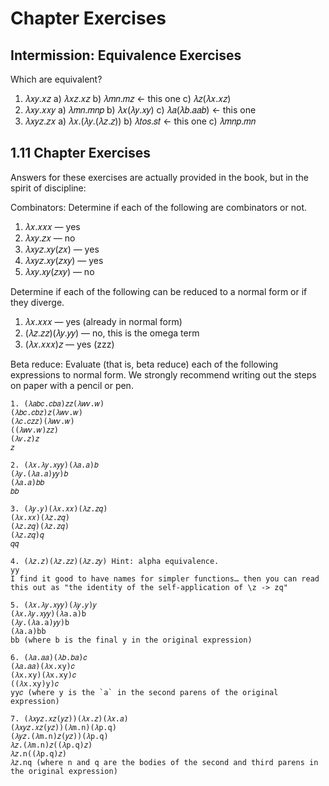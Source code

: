 # Chapter Exercises

## Intermission: Equivalence Exercises

Which are equivalent?

1. 𝜆𝑥𝑦.𝑥𝑧
	a) 𝜆𝑥𝑧.𝑥𝑧
	b) 𝜆𝑚𝑛.𝑚𝑧 <- this one
	c) 𝜆𝑧(𝜆𝑥.𝑥𝑧)
2. 𝜆𝑥𝑦.𝑥𝑥𝑦
	a) 𝜆𝑚𝑛.𝑚𝑛𝑝
	b) 𝜆𝑥(𝜆𝑦.𝑥𝑦)
	c) 𝜆𝑎(𝜆𝑏.𝑎𝑎𝑏) <- this one
3. 𝜆𝑥𝑦𝑧.𝑧𝑥
	a) 𝜆𝑥.(𝜆𝑦.(𝜆𝑧.𝑧))
	b) 𝜆𝑡𝑜𝑠.𝑠𝑡 <- this one
	c) 𝜆𝑚𝑛𝑝.𝑚𝑛

## 1.11 Chapter Exercises

Answers for these exercises are actually provided in the book, but in the spirit of discipline:

Combinators: Determine if each of the following are combinators or not.

1. 𝜆𝑥.𝑥𝑥𝑥 — yes
2. 𝜆𝑥𝑦.𝑧𝑥 — no
3. 𝜆𝑥𝑦𝑧.𝑥𝑦(𝑧𝑥) — yes
4. 𝜆𝑥𝑦𝑧.𝑥𝑦(𝑧𝑥𝑦) — yes
5. 𝜆𝑥𝑦.𝑥𝑦(𝑧𝑥𝑦) — no

Determine if each of the following can be reduced to a normal form or if they diverge.

1. 𝜆𝑥.𝑥𝑥𝑥 — yes (already in normal form)
2. (𝜆𝑧.𝑧𝑧)(𝜆𝑦.𝑦𝑦) — no, this is the omega term
3. (𝜆𝑥.𝑥𝑥𝑥)𝑧 — yes (zzz)

Beta reduce: Evaluate (that is, beta reduce) each of the following expressions to normal form. We strongly recommend writing out the steps on paper with a pencil or pen.

```
1. (𝜆𝑎𝑏𝑐.𝑐𝑏𝑎)𝑧𝑧(𝜆𝑤𝑣.𝑤)
(𝜆𝑏𝑐.𝑐𝑏𝑧)𝑧(𝜆𝑤𝑣.𝑤)
(𝜆𝑐.𝑐𝑧𝑧)(𝜆𝑤𝑣.𝑤)
((𝜆𝑤𝑣.𝑤)𝑧𝑧)
(𝜆𝑣.𝑧)𝑧
𝑧

2. (𝜆𝑥.𝜆𝑦.𝑥𝑦𝑦)(𝜆𝑎.𝑎)𝑏
(𝜆𝑦.(𝜆𝑎.𝑎)𝑦𝑦)𝑏
(𝜆𝑎.𝑎)𝑏𝑏
𝑏𝑏

3. (𝜆𝑦.𝑦)(𝜆𝑥.𝑥𝑥)(𝜆𝑧.𝑧𝑞)
(𝜆𝑥.𝑥𝑥)(𝜆𝑧.𝑧𝑞)
(𝜆𝑧.𝑧𝑞)(𝜆𝑧.𝑧𝑞)
(𝜆𝑧.𝑧𝑞)𝑞
𝑞𝑞

4. (𝜆𝑧.𝑧)(𝜆𝑧.𝑧𝑧)(𝜆𝑧.𝑧𝑦) Hint: alpha equivalence.
yy
I find it good to have names for simpler functions… then you can read this out as "the identity of the self-application of \z -> zq"

5. (𝜆𝑥.𝜆𝑦.𝑥𝑦𝑦)(𝜆𝑦.𝑦)𝑦
(𝜆𝑥.𝜆𝑦.𝑥𝑦𝑦)(𝜆a.a)b
(𝜆𝑦.(𝜆a.a)𝑦𝑦)b
(𝜆a.a)bb
bb (where b is the final y in the original expression)

6. (𝜆𝑎.𝑎𝑎)(𝜆𝑏.𝑏𝑎)𝑐
(𝜆𝑎.𝑎𝑎)(𝜆x.xy)𝑐
(𝜆x.xy)(𝜆x.xy)𝑐
((𝜆x.xy)y)𝑐
yy𝑐 (where y is the `a` in the second parens of the original expression)

7. (𝜆𝑥𝑦𝑧.𝑥𝑧(𝑦𝑧))(𝜆𝑥.𝑧)(𝜆𝑥.𝑎)
(𝜆𝑥𝑦𝑧.𝑥𝑧(𝑦𝑧))(𝜆m.n)(𝜆p.q)
(𝜆𝑦𝑧.(𝜆m.n)𝑧(𝑦𝑧))(𝜆p.q)
𝜆𝑧.(𝜆m.n)𝑧((𝜆p.q)𝑧)
𝜆𝑧.n((𝜆p.q)𝑧)
𝜆𝑧.nq (where n and q are the bodies of the second and third parens in the original expression)
```
